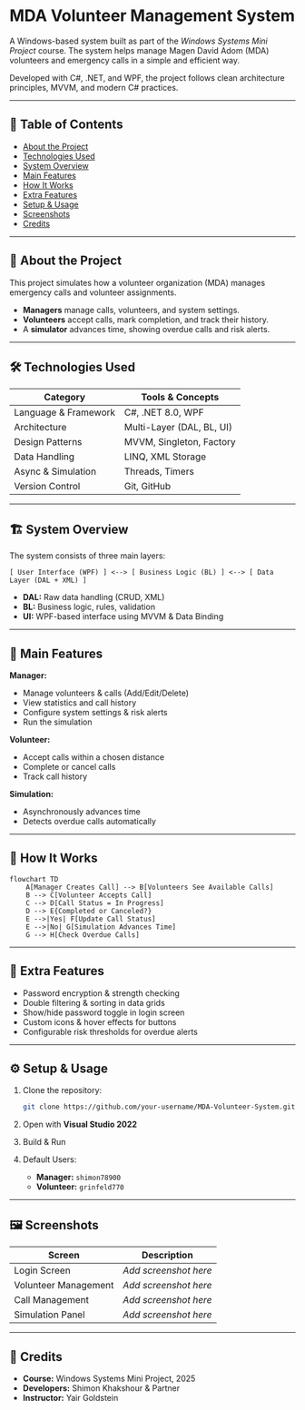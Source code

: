# MDA Volunteer Management System

A Windows-based system built as part of the *Windows Systems Mini Project* course. The system helps manage Magen David Adom (MDA) volunteers and emergency calls in a simple and efficient way.

Developed with C#, .NET, and WPF, the project follows clean architecture principles, MVVM, and modern C# practices.

---

## 📑 Table of Contents

* [About the Project](#about-the-project)
* [Technologies Used](#technologies-used)
* [System Overview](#system-overview)
* [Main Features](#main-features)
* [How It Works](#how-it-works)
* [Extra Features](#extra-features)
* [Setup & Usage](#setup--usage)
* [Screenshots](#screenshots)
* [Credits](#credits)

---

## 📝 About the Project

This project simulates how a volunteer organization (MDA) manages emergency calls and volunteer assignments.

* **Managers** manage calls, volunteers, and system settings.
* **Volunteers** accept calls, mark completion, and track their history.
* A **simulator** advances time, showing overdue calls and risk alerts.

---

## 🛠 Technologies Used

| Category             | Tools & Concepts          |
| -------------------- | ------------------------- |
| Language & Framework | C#, .NET 8.0, WPF         |
| Architecture         | Multi-Layer (DAL, BL, UI) |
| Design Patterns      | MVVM, Singleton, Factory  |
| Data Handling        | LINQ, XML Storage         |
| Async & Simulation   | Threads, Timers           |
| Version Control      | Git, GitHub               |

---

## 🏗 System Overview

The system consists of three main layers:

```
[ User Interface (WPF) ] <--> [ Business Logic (BL) ] <--> [ Data Layer (DAL + XML) ]
```

* **DAL:** Raw data handling (CRUD, XML)
* **BL:** Business logic, rules, validation
* **UI:** WPF-based interface using MVVM & Data Binding

---

## 🌟 Main Features

**Manager:**

* Manage volunteers & calls (Add/Edit/Delete)
* View statistics and call history
* Configure system settings & risk alerts
* Run the simulation

**Volunteer:**

* Accept calls within a chosen distance
* Complete or cancel calls
* Track call history

**Simulation:**

* Asynchronously advances time
* Detects overdue calls automatically

---

## 🔄 How It Works

```mermaid
flowchart TD
    A[Manager Creates Call] --> B[Volunteers See Available Calls]
    B --> C[Volunteer Accepts Call]
    C --> D[Call Status = In Progress]
    D --> E{Completed or Canceled?}
    E -->|Yes| F[Update Call Status]
    E -->|No| G[Simulation Advances Time]
    G --> H[Check Overdue Calls]
```

---

## 🎯 Extra Features

* Password encryption & strength checking
* Double filtering & sorting in data grids
* Show/hide password toggle in login screen
* Custom icons & hover effects for buttons
* Configurable risk thresholds for overdue alerts

---

## ⚙️ Setup & Usage

1. Clone the repository:

   ```bash
   git clone https://github.com/your-username/MDA-Volunteer-System.git
   ```
2. Open with **Visual Studio 2022**
3. Build & Run
4. Default Users:

   * **Manager:** `shimon78900`
   * **Volunteer:** `grinfeld770`

---

## 🖼 Screenshots

| Screen               | Description           |
| -------------------- | --------------------- |
| Login Screen         | *Add screenshot here* |
| Volunteer Management | *Add screenshot here* |
| Call Management      | *Add screenshot here* |
| Simulation Panel     | *Add screenshot here* |

---

## 👏 Credits

* **Course:** Windows Systems Mini Project, 2025
* **Developers:** Shimon Khakshour & Partner
* **Instructor:** Yair Goldstein

